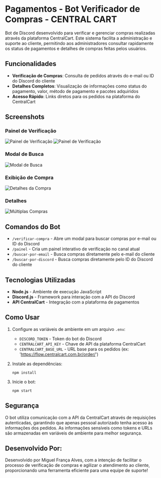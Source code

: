 # Pagamentos - Bot Verificador de Compras - CENTRAL CART

Bot de Discord desenvolvido para verificar e gerenciar compras realizadas através da plataforma CentralCart. Este sistema facilita a administração e suporte ao cliente, permitindo aos administradores consultar rapidamente os status de pagamentos e detalhes de compras feitas pelos usuários.

## Funcionalidades

- **Verificação de Compras**: Consulta de pedidos através do e-mail ou ID do Discord do cliente
- **Detalhes Completos**: Visualização de informações como status do pagamento, valor, método de pagamento e pacotes adquiridos
- **Acesso Rápido**: Links diretos para os pedidos na plataforma do CentralCart

## Screenshots

### Painel de Verificação
![Painel de Verificação](./screenshots/painel-verificacao.png)
![Painel de Verificação](https://i.postimg.cc/9fb2KVd4/Screenshot-1.png)

### Modal de Busca
![Modal de Busca](./screenshots/modal-busca.png)

### Exibição de Compra
![Detalhes da Compra](./screenshots/detalhes-compra.png)

### Detalhes
![Múltiplas Compras](./screenshots/multiplas-compras.png)

## Comandos do Bot

- `/verificar-compra` - Abre um modal para buscar compras por e-mail ou ID do Discord
- `/painel` - Cria um painel interativo de verificação no canal atual
- `/buscar-por-email` - Busca compras diretamente pelo e-mail do cliente
- `/buscar-por-discord` - Busca compras diretamente pelo ID do Discord do cliente

## Tecnologias Utilizadas

- **Node.js** - Ambiente de execução JavaScript
- **Discord.js** - Framework para interação com a API do Discord
- **API CentralCart** - Integração com a plataforma de pagamentos

## Como Usar

1. Configure as variáveis de ambiente em um arquivo `.env`:
   - `DISCORD_TOKEN` - Token do bot do Discord
   - `CENTRALCART_API_KEY` - Chave de API da plataforma CentralCart
   - `CENTRALCART_BASE_URL` - URL base para os pedidos (ex: 'https://flow.centralcart.com.br/order/')

2. Instale as dependências:
   ```
   npm install
   ```

3. Inicie o bot:
   ```
   npm start
   ```

## Segurança

O bot utiliza comunicação com a API da CentralCart através de requisições autenticadas, garantindo que apenas pessoal autorizado tenha acesso às informações dos pedidos. As informações sensíveis como tokens e URLs são armazenadas em variáveis de ambiente para melhor segurança.


## Desenvolvido Por:

Desenvolvido por Miguel França Alves, com a intenção de facilitar o processo de verificação de compras e agilizar o atendimento ao cliente, proporcionando uma ferramenta eficiente para uma equipe de suporte!
